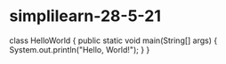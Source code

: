 # simplilearn-28-5-21
class HelloWorld {
    public static void main(String[] args) {
        System.out.println("Hello, World!"); 
    }
}


